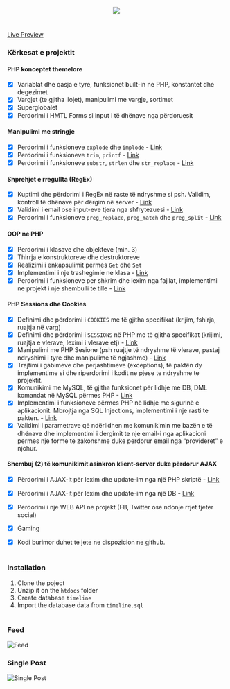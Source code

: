 <p align="center"><img src="https://i.imgur.com/ox4kBYA.png" /></p>

#

[Live Preview](https://rabbit-llc.com/Timeline)

### Kërkesat e projektit

#### PHP konceptet themelore
- [x] Variablat dhe qasja e tyre, funksionet built-in ne PHP, konstantet dhe degezimet
- [x] Vargjet (te gjitha llojet), manipulimi me vargje, sortimet
- [x] Superglobalet
- [x] Perdorimi i HMTL Forms si input i të dhënave nga përdoruesit

#### Manipulimi me stringje
- [x] Perdorimi i funksioneve `explode` dhe `implode` - [Link](https://github.com/urankajtazaj/Timeline/blob/b73f62358bfae2ef375739e9526ff5d8ac2d165f/Src/Timeline.php#L40)
- [x] Perdorimi i funksioneve `trim`, `printf` - [Link](https://github.com/urankajtazaj/Timeline/blob/5b5e6ea3fbe136d3658b63796dd2563cb94e1e13/Src/Controller/UserController.php#L27)
- [x] Perdorimi i funksioneve `substr`, `strlen` dhe `str_replace` - [Link](https://github.com/urankajtazaj/Timeline/blob/5b5e6ea3fbe136d3658b63796dd2563cb94e1e13/Src/Timeline.php#L47)

#### Shprehjet e rregullta (RegEx)
- [x] Kuptimi dhe përdorimi i RegEx në raste të ndryshme si psh. Validim, kontroll të dhënave për dërgim në server - [Link](https://github.com/urankajtazaj/Timeline/blob/5b5e6ea3fbe136d3658b63796dd2563cb94e1e13/Src/Timeline.php#L38)
- [x] Validimi i email ose input-eve tjera nga shfrytezuesi - [Link](https://github.com/urankajtazaj/Timeline/blob/5b5e6ea3fbe136d3658b63796dd2563cb94e1e13/Src/Controller/UserController.php#L37)
- [x] Perdorimi i funksioneve `preg_replace`, `preg_match` dhe `preg_split` - [Link](https://github.com/urankajtazaj/Timeline/blob/5b5e6ea3fbe136d3658b63796dd2563cb94e1e13/Src/Timeline.php#L48)

#### OOP ne PHP
- [x] Perdorimi i klasave dhe objekteve (min. 3)
- [x] Thirrja e konstruktoreve dhe destruktoreve
- [x] Realizimi i enkapsulimit permes `Get` dhe `Set`
- [x] Implementimi i nje trashegimie ne klasa - [Link](https://github.com/urankajtazaj/Timeline/blob/8672d227e64f78b15f0acc247b78ba4e2ce67669/Src/Model/Upvoter.php#L4)
- [x] Perdorimi i funksioneve per shkrim dhe lexim nga fajllat, implementimi ne projekt i nje shembulli te tille - [Link](https://github.com/urankajtazaj/Timeline/blob/530d17b0c585693630f0e6ed2923b7c113300afb/Src/Controller/UserController.php#L270)

#### PHP Sessions dhe Cookies
- [x] Definimi dhe përdorimi i `COOKIES` me të gjitha specifikat (krijim, fshirja, ruajtja në varg)
- [x] Definimi dhe përdorimi i `SESSIONS` në PHP me të gjitha specifikat (krijimi, ruajtja e vlerave, leximi i vlerave etj) - [Link](https://github.com/urankajtazaj/Timeline/blob/master/Src/Service/Sessions.php)
- [x] Manipulimi me PHP Sesione (psh ruajtje të ndryshme të vlerave, pastaj ndryshimi i tyre dhe manipulime të ngjashme) - [Link](https://github.com/urankajtazaj/Timeline/blob/5b5e6ea3fbe136d3658b63796dd2563cb94e1e13/Src/Controller/UserController.php#L78)
- [x] Trajtimi i gabimeve dhe perjashtimeve (exceptions), të paktën dy implementime si dhe riperdorimi i kodit ne pjese te ndryshme te projektit.
- [x] Komunikimi me MySQL, të gjitha funksionet për lidhje me DB, DML komandat në MySQL përmes PHP - [Link](https://github.com/urankajtazaj/Timeline/blob/master/includes/Database.php)
- [x] Implementimi i funksioneve përmes PHP në lidhje me sigurinë e aplikacionit. Mbrojtja nga SQL Injections, implementimi i nje rasti te pakten. - [Link](https://github.com/urankajtazaj/Timeline/blob/5b5e6ea3fbe136d3658b63796dd2563cb94e1e13/Src/Controller/UserController.php#L27)
- [x] Validimi i parametrave që ndërlidhen me komunikimin me bazën e të dhënave dhe implementimi i dergimit te nje email-i nga aplikacioni permes nje forme te zakonshme duke perdorur email nga “provideret” e njohur.

#### Shembuj (2) të komunikimit asinkron klient-server duke përdorur AJAX
- [x] Përdorimi i AJAX-it për lexim dhe update-im nga një PHP skriptë - [Link](https://github.com/urankajtazaj/Timeline/tree/master/assets/js)
- [x] Përdorimi i AJAX-it për lexim dhe update-im nga një DB - [Link](https://github.com/urankajtazaj/Timeline/tree/master/assets/js)
- [x] Perdorimi i nje WEB API ne projekt (FB, Twitter ose ndonje rrjet tjeter social)
- [x] Gaming
- [x] Kodi burimor duhet te jete ne dispozicion ne github.


#
### Installation
1. Clone the poject
2. Unzip it on the `htdocs` folder
3. Create database `timeline`
4. Import the database data from `timeline.sql`


#


### Feed
![Feed](https://i.imgur.com/50Vcmjm.png)



### Single Post
![Single Post](https://i.imgur.com/wswvmAC.png)
